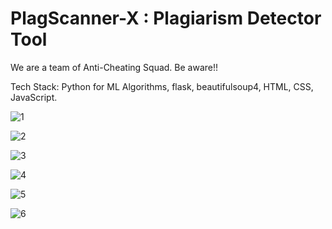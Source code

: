 # PlagScanner-X : Plagiarism Detector Tool
We are a team of Anti-Cheating Squad. Be aware!!

Tech Stack: Python for ML Algorithms, flask, beautifulsoup4, HTML, CSS, JavaScript.


![1](https://github.com/prathameshursal/PlagScanner-X/assets/101964034/a4ab6a9b-3edf-45f3-95a8-e99c1274988f)


![2](https://github.com/prathameshursal/PlagScanner-X/assets/101964034/21d21bdf-6498-4eb9-a61c-d6bd3c191f4d)


![3](https://github.com/prathameshursal/PlagScanner-X/assets/101964034/74a82718-a934-4c49-92b8-27d240f77734)


![4](https://github.com/prathameshursal/PlagScanner-X/assets/101964034/b109f496-df33-4f17-9dc0-f3b5f98fc767)


![5](https://github.com/prathameshursal/PlagScanner-X/assets/101964034/aabe4bf7-388a-4d86-bd65-6809134df153)


![6](https://github.com/prathameshursal/PlagScanner-X/assets/101964034/77b706e5-27e5-4ed3-897f-da11abaf9554)
